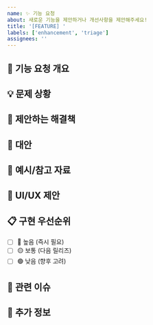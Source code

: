 ```yaml
---
name: ✨ 기능 요청
about: 새로운 기능을 제안하거나 개선사항을 제안해주세요!
title: '[FEATURE] '
labels: ['enhancement', 'triage']
assignees: ''
---
```


## 🎯 기능 요청 개요
<!-- 요청하는 기능에 대한 간단한 설명을 작성해주세요 -->

## 💡 문제 상황
<!-- 이 기능이 왜 필요한지, 어떤 문제를 해결하는지 설명해주세요 -->

## 🚀 제안하는 해결책
<!-- 어떻게 구현하면 좋을지 아이디어를 제안해주세요 -->

## 🔄 대안
<!-- 다른 해결 방법이 있다면 제안해주세요 -->

## 📸 예시/참고 자료
<!-- 유사한 기능의 예시나 스크린샷이 있다면 첨부해주세요 -->

## 🎨 UI/UX 제안
<!-- UI/UX 관련 제안사항이 있다면 작성해주세요 -->

## 📋 구현 우선순위
<!-- 얼마나 중요한 기능인지 표시해주세요 -->
- [ ] 🔴 높음 (즉시 필요)
- [ ] 🟡 보통 (다음 릴리즈)
- [ ] 🟢 낮음 (향후 고려)

## 🔗 관련 이슈
<!-- 관련된 이슈가 있다면 링크해주세요 -->

## 📝 추가 정보
<!-- 기타 추가 정보가 있다면 작성해주세요 --> 
